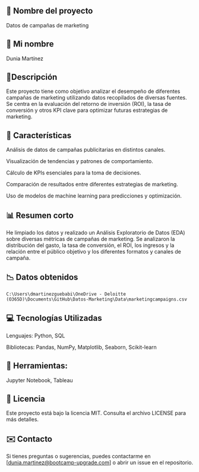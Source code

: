 ## :large_orange_diamond: Nombre del proyecto

Datos de campañas de marketing

## :large_blue_diamond: Mi nombre

Dunia Martínez

## :open_book:Descripción

Este proyecto tiene como objetivo analizar el desempeño de diferentes campañas de marketing utilizando datos recopilados de diversas fuentes. Se centra en la evaluación del retorno de inversión (ROI), la tasa de conversión y otros KPI clave para optimizar futuras estrategias de marketing.

## :round_pushpin: Características

Análisis de datos de campañas publicitarias en distintos canales.

Visualización de tendencias y patrones de comportamiento.

Cálculo de KPIs esenciales para la toma de decisiones.

Comparación de resultados entre diferentes estrategias de marketing.

Uso de modelos de machine learning para predicciones y optimización.

## :bar_chart: Resumen corto

He limpiado los datos y realizado un Análisis Exploratorio de Datos (EDA) sobre diversas métricas de campañas de marketing. Se analizaron la distribución del gasto, la tasa de conversión, el ROI, los ingresos y la relación entre el público objetivo y los diferentes formatos y canales de campaña.

## :chart_with_downwards_trend: Datos obtenidos

`C:\Users\dmartinezguebabi\OneDrive - Deloitte (O365D)\Documents\GitHub\Datos-Marketing\Data\marketingcampaigns.csv`

## :computer: Tecnologías Utilizadas

Lenguajes: Python, SQL

Bibliotecas: Pandas, NumPy, Matplotlib, Seaborn, Scikit-learn

## :hammer: Herramientas: 

Jupyter Notebook, Tableau

## :page_facing_up: Licencia

Este proyecto está bajo la licencia MIT. Consulta el archivo LICENSE para más detalles.

## :envelope: Contacto

Si tienes preguntas o sugerencias, puedes contactarme en [dunia.martinez@bootcamp-upgrade.com] o abrir un issue en el repositorio.
